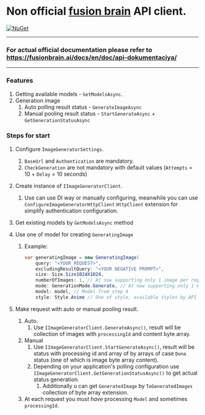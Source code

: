 # Non official [fusion brain](https://fusionbrain.ai/) API client.
[![NuGet](https://img.shields.io/nuget/vpre/FusionBrain.svg)](https://www.nuget.org/packages/FusionBrain)

___

### For actual official documentation please refer to https://fusionbrain.ai/docs/en/doc/api-dokumentaciya/

___

### Features

1. Getting available models - `GetModelsAsync`.
2. Generation image
    1. Auto polling result status - `GenerateImageAsync`
    2. Manual pooling result status - `StartGenerateAsync` + `GetGenerationStatusAsync`

### Steps for start

1. Configure `ImageGeneratorSettings`.
    1. `BaseUrl` and `Authentication` are mandatory.
    2. `CheckGeneration` are not mandatory with default values (`Attempts` = 10 + `Delay` = 10 seconds)
2. Create instance of `IImageGeneratorClient`.
    1. Use can use DI way or manually configuring, meanwhile you can
       use `ConfigureImageGeneratorHttpClient` `HttpClient` extension for simplify authentication configuration.
3. Get existing models by `GetModelsAsync` method
4. Use one of model for creating `GeneratingImage`
    1. Example:
       ```csharp
       var generatingImage = new GeneratingImage(
           query: "<YOUR REQUEST>",
           excludingResultQuery: "<YOUR NEGATIVE PROMPT>",
           size: Size.Size1024X1024,
           numberOfImages: 1, // At now supporting only 1 image per request.
           mode: GenerationMode.Generate, // At now supporting only 1 mode - "GENERATE".
           model: model, // Model from step 4
           style: Style.Anime // One of style, available styles by API - https://cdn.fusionbrain.ai/static/styles/api)
       ```

5. Make request with auto or manual pooling result.
    1. Auto.
        1. Use `IImageGeneratorClient.GenerateAsync()`, result will be collection of images with `processingId` and
           content byte array.
    2. Manual
        1. Use `IImageGeneratorClient.StartGenerateAsync()`, result will be status with processing id and array of by
           arrays of case `Done` status (one of which is image byte array content).
        2. Depending on your application's polling configuration use `IImageGeneratorClient.GetGenerationStatusAsync()`
           to get actual status generation.
           1. Additionally u can get `GeneratedImage` by `ToGeneratedImages` collection of byte array extension.
    3. At each request you _must have_ processing `Model` and sometimes `processingId`.
